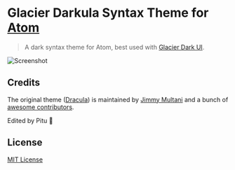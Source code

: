 # Glacier Darkula Syntax Theme for [Atom](https://atom.io)

> A dark syntax theme for Atom, best used with [Glacier Dark UI](https://github.com/berlouz/glacier-dark-ui).

![Screenshot]()

## Credits
The original theme ([Dracula](https://github.com/dracula/atom)) is maintained by [Jimmy Multani](https://github.com/JimmyMultani)  and a bunch of [awesome contributors](https://github.com/dracula/atom/graphs/contributors).

Edited by Pitu :metal:

## License
[MIT License](./LICENSE)